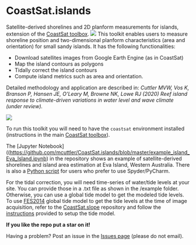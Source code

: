 # CoastSat.islands

Satellite-derived shorelines and 2D planform measurements for islands, extension of the [CoastSat toolbox](https://github.com/kvos/CoastSat).
![](./doc/Eva_sand_polygons.gif)
This toolkit enables users to measure shoreline position and two-dimensional planform characteristics (area and orientation) for small sandy islands. It has the following functionalities:
- Download satellites images from Google Earth Engine (as in CoastSat)
- Map the island contours as polygons
- Tidally correct the island contours
- Compute island metrics such as area and orientation.

Detailed methodology and application are described in: *Cuttler MVW, Vos K, Branson P, Hansen JE, O'Leary M, Browne NK, Lowe RJ (2020) Reef island response to climate-driven variations in water level and wave climate (under review).*

![](./doc/Eva_area.gif)

To run this toolkit you will need to have the `coastsat` environment installed (instructions in the main [CoastSat toolbox](https://github.com/kvos/CoastSat)).

The [Jupyter Notebook]((https://github.com/mcuttler/CoastSat.islands/blob/master/example_island_Eva_Island.ipynb) in the repository shows an example of satellite-derived shorelines and island area estimation at Eva Island, Western Australia. There is also a [Python script](https://github.com/mcuttler/CoastSat.islands/blob/master/example_islands.py) for users who prefer to use Spyder/PyCharm.

For the tidal correction, you will need time-series of water/tide levels at your site. You can provide those in a .txt file as shown in the /example folder. Otherwise, you can use a global tide model to get the modeled tide levels. To use [FES2014](https://www.aviso.altimetry.fr/es/data/products/auxiliary-products/global-tide-fes/description-fes2014.html) global tide model to get the tide levels at the time of image acquisition, refer to the [CoastSat.slope](https://github.com/kvos/CoastSat.slope) repository and follow the [instructions](https://github.com/kvos/CoastSat.slope/blob/master/doc/FES2014_installation.md) provided to setup the tide model.

**If you like the repo put a star on it!**

Having a problem? Post an issue in the [Issues page](https://github.com/mcuttler/CoastSat.islands/issues) (please do not email).
